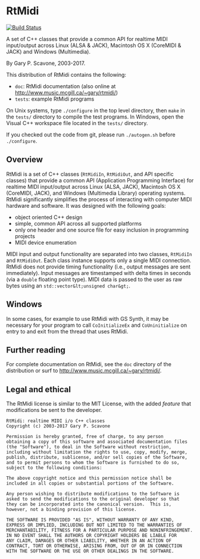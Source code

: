 # RtMidi

[![Build Status](https://travis-ci.org/thestk/rtmidi.svg?branch=master)](https://travis-ci.org/thestk/rtmidi)

A set of C++ classes that provide a common API for realtime MIDI input/output across Linux (ALSA & JACK), Macintosh OS X (CoreMIDI & JACK) and Windows (Multimedia).

By Gary P. Scavone, 2003-2017.

This distribution of RtMidi contains the following:

- `doc`:      RtMidi documentation (also online at http://www.music.mcgill.ca/~gary/rtmidi/)
- `tests`:    example RtMidi programs

On Unix systems, type `./configure` in the top level directory, then `make` in the `tests/` directory to compile the test programs.  In Windows, open the Visual C++ workspace file located in the `tests/` directory.

If you checked out the code from git, please run `./autogen.sh` before `./configure`.

## Overview

RtMidi is a set of C++ classes (`RtMidiIn`, `RtMidiOut`, and API specific classes) that provide a common API (Application Programming Interface) for realtime MIDI input/output across Linux (ALSA, JACK), Macintosh OS X (CoreMIDI, JACK), and Windows (Multimedia Library) operating systems.  RtMidi significantly simplifies the process of interacting with computer MIDI hardware and software.  It was designed with the following goals:

  - object oriented C++ design
  - simple, common API across all supported platforms
  - only one header and one source file for easy inclusion in programming projects
  - MIDI device enumeration

MIDI input and output functionality are separated into two classes, `RtMidiIn` and `RtMidiOut`.  Each class instance supports only a single MIDI connection.  RtMidi does not provide timing functionality (i.e., output messages are sent immediately).  Input messages are timestamped with delta times in seconds (via a `double` floating point type).  MIDI data is passed to the user as raw bytes using an `std::vector&lt;unsigned char&gt;`.

## Windows

In some cases, for example to use RtMidi with GS Synth, it may be necessary for your program to call `CoInitializeEx` and `CoUninitialize` on entry to and exit from the thread that uses RtMidi.

## Further reading

For complete documentation on RtMidi, see the `doc` directory of the distribution or surf to http://www.music.mcgill.ca/~gary/rtmidi/.

## Legal and ethical

The RtMidi license is similar to the MIT License, with the added *feature* that modifications be sent to the developer.

    RtMidi: realtime MIDI i/o C++ classes
    Copyright (c) 2003-2017 Gary P. Scavone

    Permission is hereby granted, free of charge, to any person
    obtaining a copy of this software and associated documentation files
    (the "Software"), to deal in the Software without restriction,
    including without limitation the rights to use, copy, modify, merge,
    publish, distribute, sublicense, and/or sell copies of the Software,
    and to permit persons to whom the Software is furnished to do so,
    subject to the following conditions:

    The above copyright notice and this permission notice shall be
    included in all copies or substantial portions of the Software.

    Any person wishing to distribute modifications to the Software is
    asked to send the modifications to the original developer so that
    they can be incorporated into the canonical version.  This is,
    however, not a binding provision of this license.

    THE SOFTWARE IS PROVIDED "AS IS", WITHOUT WARRANTY OF ANY KIND,
    EXPRESS OR IMPLIED, INCLUDING BUT NOT LIMITED TO THE WARRANTIES OF
    MERCHANTABILITY, FITNESS FOR A PARTICULAR PURPOSE AND NONINFRINGEMENT.
    IN NO EVENT SHALL THE AUTHORS OR COPYRIGHT HOLDERS BE LIABLE FOR
    ANY CLAIM, DAMAGES OR OTHER LIABILITY, WHETHER IN AN ACTION OF
    CONTRACT, TORT OR OTHERWISE, ARISING FROM, OUT OF OR IN CONNECTION
    WITH THE SOFTWARE OR THE USE OR OTHER DEALINGS IN THE SOFTWARE.
